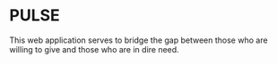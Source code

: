 # **PULSE**

This web application serves to bridge the gap between those who are willing to give and those who are in dire need.  
